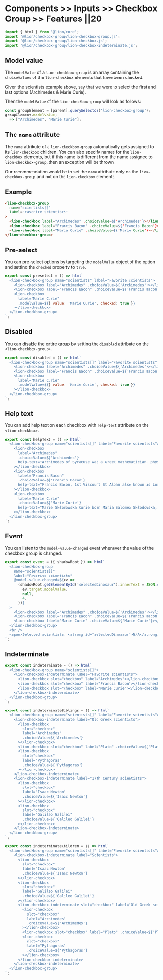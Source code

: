 # Components >> Inputs >> Checkbox Group >> Features ||20

```js script
import { html } from '@lion/core';
import '@lion/checkbox-group/lion-checkbox-group.js';
import '@lion/checkbox-group/lion-checkbox.js';
import '@lion/checkbox-group/lion-checkbox-indeterminate.js';
```

## Model value

The `modelValue` of a `lion-checkbox-group` is an array containing the `choiceValues` of the `lion-checkbox` elements that have been checked.

Given the scientists example above, say that we were to select the first and last options
(Archimedes & Marie Curie).

Then the `modelValue` of the `lion-checkbox-group` will look as follows:

```js
const groupElement = [parent].querySelector('lion-checkbox-group');
groupElement.modelValue;
  => ["Archimedes", "Marie Curie"];
```

## The `name` attribute

The `name` attribute of a `lion-checkbox-group` automatically gets assigned to its `lion-checkbox` children. You can also specify names for the `lion-checkbox` elements, but if this name is different from the name assigned to `lion-checkbox-group`, then an exception will be thrown.

Our recommendation would be to set the `name` attribute only on the `lion-checkbox-group` and not on the `lion-checkbox` elements.

## Example

```html
<lion-checkbox-group
  name="scientists[]"
  label="Favorite scientists"
>
  <lion-checkbox label="Archimedes" .choiceValue=${'Archimedes'}></lion-checkbox>
  <lion-checkbox label="Francis Bacon" .choiceValue=${'Francis Bacon'}></lion-checkbox>
  <lion-checkbox label="Marie Curie" .choiceValue=${'Marie Curie'}></lion-checkbox>
</lion-checkbox-group>
```

## Pre-select

You can pre-select options by targeting the `modelValue` object of the option and setting the `checked` property to `true`.

```js preview-story
export const preselect = () => html`
  <lion-checkbox-group name="scientists" label="Favorite scientists">
    <lion-checkbox label="Archimedes" .choiceValue=${'Archimedes'}></lion-checkbox>
    <lion-checkbox label="Francis Bacon" .choiceValue=${'Francis Bacon'} checked></lion-checkbox>
    <lion-checkbox
      label="Marie Curie"
      .modelValue=${{ value: 'Marie Curie', checked: true }}
    ></lion-checkbox>
  </lion-checkbox-group>
`;
```

## Disabled

You can disable the entire group by setting the `disabled` attribute on the `<lion-checkbox-group>`.

```js preview-story
export const disabled = () => html`
  <lion-checkbox-group name="scientists[]" label="Favorite scientists" disabled>
    <lion-checkbox label="Archimedes" .choiceValue=${'Archimedes'}></lion-checkbox>
    <lion-checkbox label="Francis Bacon" .choiceValue=${'Francis Bacon'}></lion-checkbox>
    <lion-checkbox
      label="Marie Curie"
      .modelValue=${{ value: 'Marie Curie', checked: true }}
    ></lion-checkbox>
  </lion-checkbox-group>
`;
```

## Help text

You can add help text on each checkbox with `help-text` attribute on the `<lion-checkbox>`.

```js preview-story
export const helpText = () => html`
  <lion-checkbox-group name="scientists[]" label="Favorite scientists">
    <lion-checkbox
      label="Archimedes"
      .choiceValue=${'Archimedes'}
      help-text="Archimedes of Syracuse was a Greek mathematician, physicist, engineer, inventor, and astronomer"
    ></lion-checkbox>
    <lion-checkbox
      label="Francis Bacon"
      .choiceValue=${'Francis Bacon'}
      help-text="Francis Bacon, 1st Viscount St Alban also known as Lord Verulam, was an English philosopher and statesman who served as Attorney General and as Lord Chancellor of England"
    ></lion-checkbox>
    <lion-checkbox
      label="Marie Curie"
      .choiceValue=${'Marie Curie'}
      help-text="Marie Skłodowska Curie born Maria Salomea Skłodowska, was a Polish and naturalized-French physicist and chemist who conducted pioneering research on radioactivity"
    ></lion-checkbox>
  </lion-checkbox-group>
`;
```

## Event

You can listen to the `model-value-changed` event whenever the value of the checkbox group is changed.

```js preview-story
export const event = ({ shadowRoot }) => html`
  <lion-checkbox-group
    name="scientists[]"
    label="Favorite scientists"
    @model-value-changed=${ev =>
      (shadowRoot.getElementById('selectedDinosaur').innerText = JSON.stringify(
        ev.target.modelValue,
        null,
        4,
      ))}
  >
    <lion-checkbox label="Archimedes" .choiceValue=${'Archimedes'}></lion-checkbox>
    <lion-checkbox label="Francis Bacon" .choiceValue=${'Francis Bacon'}></lion-checkbox>
    <lion-checkbox label="Marie Curie" .choiceValue=${'Marie Curie'}></lion-checkbox>
  </lion-checkbox-group>
  <br />
  <span>Selected scientists: <strong id="selectedDinosaur">N/A</strong></span>
`;
```

## Indeterminate

```js preview-story
export const indeterminate = () => html`
  <lion-checkbox-group name="scientists[]">
    <lion-checkbox-indeterminate label="Favorite scientists">
      <lion-checkbox slot="checkbox" label="Archimedes"></lion-checkbox>
      <lion-checkbox slot="checkbox" label="Francis Bacon"></lion-checkbox>
      <lion-checkbox slot="checkbox" label="Marie Curie"></lion-checkbox>
    </lion-checkbox-indeterminate>
  </lion-checkbox-group>
`;
```

```js preview-story
export const indeterminateSiblings = () => html`
  <lion-checkbox-group name="scientists[]" label="Favorite scientists">
    <lion-checkbox-indeterminate label="Old Greek scientists">
      <lion-checkbox
        slot="checkbox"
        label="Archimedes"
        .choiceValue=${'Archimedes'}
      ></lion-checkbox>
      <lion-checkbox slot="checkbox" label="Plato" .choiceValue=${'Plato'}></lion-checkbox>
      <lion-checkbox
        slot="checkbox"
        label="Pythagoras"
        .choiceValue=${'Pythagoras'}
      ></lion-checkbox>
    </lion-checkbox-indeterminate>
    <lion-checkbox-indeterminate label="17th Century scientists">
      <lion-checkbox
        slot="checkbox"
        label="Isaac Newton"
        .choiceValue=${'Isaac Newton'}
      ></lion-checkbox>
      <lion-checkbox
        slot="checkbox"
        label="Galileo Galilei"
        .choiceValue=${'Galileo Galilei'}
      ></lion-checkbox>
    </lion-checkbox-indeterminate>
  </lion-checkbox-group>
`;
```

```js preview-story
export const indeterminateChildren = () => html`
  <lion-checkbox-group name="scientists[]" label="Favorite scientists">
    <lion-checkbox-indeterminate label="Scientists">
      <lion-checkbox
        slot="checkbox"
        label="Isaac Newton"
        .choiceValue=${'Isaac Newton'}
      ></lion-checkbox>
      <lion-checkbox
        slot="checkbox"
        label="Galileo Galilei"
        .choiceValue=${'Galileo Galilei'}
      ></lion-checkbox>
      <lion-checkbox-indeterminate slot="checkbox" label="Old Greek scientists">
        <lion-checkbox
          slot="checkbox"
          label="Archimedes"
          .choiceValue=${'Archimedes'}
        ></lion-checkbox>
        <lion-checkbox slot="checkbox" label="Plato" .choiceValue=${'Plato'}></lion-checkbox>
        <lion-checkbox
          slot="checkbox"
          label="Pythagoras"
          .choiceValue=${'Pythagoras'}
        ></lion-checkbox>
      </lion-checkbox-indeterminate>
    </lion-checkbox-indeterminate>
  </lion-checkbox-group>
`;
```
